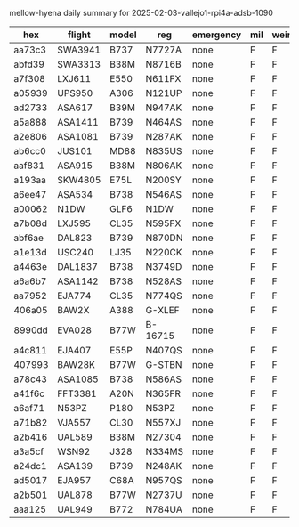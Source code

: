 mellow-hyena daily summary for 2025-02-03-vallejo1-rpi4a-adsb-1090

|hex|flight|model|reg|emergency|mil|weirdo|
|--|--|--|--|--|--|--|
|aa73c3|SWA3941|B737|N7727A|none|F|F|
|abfd39|SWA3313|B38M|N8716B|none|F|F|
|a7f308|LXJ611|E550|N611FX|none|F|F|
|a05939|UPS950|A306|N121UP|none|F|F|
|ad2733|ASA617|B39M|N947AK|none|F|F|
|a5a888|ASA1411|B739|N464AS|none|F|F|
|a2e806|ASA1081|B739|N287AK|none|F|F|
|ab6cc0|JUS101|MD88|N835US|none|F|F|
|aaf831|ASA915|B38M|N806AK|none|F|F|
|a193aa|SKW4805|E75L|N200SY|none|F|F|
|a6ee47|ASA534|B738|N546AS|none|F|F|
|a00062|N1DW|GLF6|N1DW|none|F|F|
|a7b08d|LXJ595|CL35|N595FX|none|F|F|
|abf6ae|DAL823|B739|N870DN|none|F|F|
|a1e13d|USC240|LJ35|N220CK|none|F|F|
|a4463e|DAL1837|B738|N3749D|none|F|F|
|a6a6b7|ASA1142|B738|N528AS|none|F|F|
|aa7952|EJA774|CL35|N774QS|none|F|F|
|406a05|BAW2X|A388|G-XLEF|none|F|F|
|8990dd|EVA028|B77W|B-16715|none|F|F|
|a4c811|EJA407|E55P|N407QS|none|F|F|
|407993|BAW28K|B77W|G-STBN|none|F|F|
|a78c43|ASA1085|B738|N586AS|none|F|F|
|a41f6c|FFT3381|A20N|N365FR|none|F|F|
|a6af71|N53PZ|P180|N53PZ|none|F|F|
|a71b82|VJA557|CL30|N557XJ|none|F|F|
|a2b416|UAL589|B38M|N27304|none|F|F|
|a3a5cf|WSN92|J328|N334MS|none|F|F|
|a24dc1|ASA139|B739|N248AK|none|F|F|
|ad5017|EJA957|C68A|N957QS|none|F|F|
|a2b501|UAL878|B77W|N2737U|none|F|F|
|aaa125|UAL949|B772|N784UA|none|F|F|
